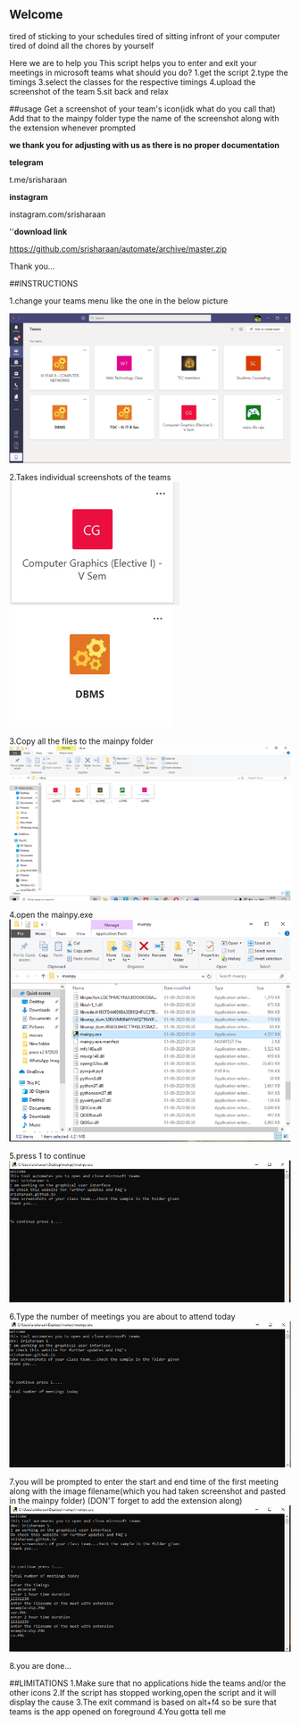 ## Welcome 
tired of sticking to your schedules
tired of sitting infront of your computer
tired of doind all the chores by yourself

Here we are to help you
This script helps you to enter and exit your meetings in microsoft teams
what should you do?
1.get the script
2.type the timings
3.select the classes for the respective timings
4.upload the screenshot of the team
5.sit back and relax



##usage
Get a screenshot of your team's icon(idk what do you call that)
Add that to the mainpy folder
type the name of the screenshot along with the extension whenever prompted

**we thank you for adjusting with us as there is no proper documentation**


**telegram**

t.me/srisharaan

**instagram**

instagram.com/srisharaan



''**download link**

https://github.com/srisharaan/automate/archive/master.zip





Thank you...

##INSTRUCTIONS

1.change your teams menu like the one in the below picture

![mainscreen](https://github.com/srisharaan/Automate/blob/master/i%20%26%20us/mainscreen.PNG)

2.Takes individual screenshots of the teams 
![cg](https://github.com/srisharaan/Automate/blob/master/i%20%26%20us/cg.PNG)
![dbms](https://github.com/srisharaan/Automate/blob/master/i%20%26%20us/dbms.PNG)

3.Copy all the files to the mainpy folder
![all](https://github.com/srisharaan/Automate/blob/master/i%20%26%20us/all.PNG)

4.open the mainpy.exe
![file](https://github.com/srisharaan/Automate/blob/master/i%20%26%20us/Capture.PNG)

5.press 1 to continue
![first](https://github.com/srisharaan/Automate/blob/master/i%20%26%20us/1.PNG)

6.Type the number of meetings you are about to attend today
![second](https://github.com/srisharaan/Automate/blob/master/i%20%26%20us/2.PNG)

7.you will be prompted to enter the start and end time of the first meeting along with the image filename(which you had taken screenshot and pasted in the mainpy folder)
(DON'T forget to add the extension along)
![second](https://github.com/srisharaan/Automate/blob/master/i%20%26%20us/3.PNG)


8.you are done...


##LIMITATIONS
1.Make sure that no applications hide the teams and/or the other icons
2.If the script has stopped working,open the script and it will display the cause
3.The exit command is based on alt+f4 so be sure that teams is the app opened on foreground
4.You gotta tell me




